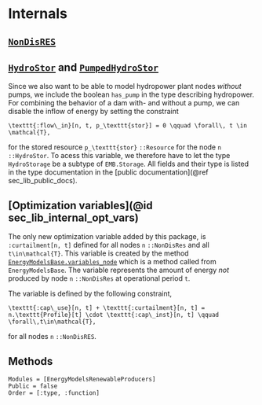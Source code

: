 # Internals

## [`NonDisRES`](@ref)

## [`HydroStor`](@ref) and [`PumpedHydroStor`](@ref)

Since we also want to be able to model hydropower plant nodes *without* pumps, we include the boolean `has_pump` in the type describing hydropower. For combining the behavior of a dam with- and without a pump, we can disable the inflow of energy by setting the constraint

  ``\texttt{:flow\_in}[n, t, p_\texttt{stor}] = 0 \qquad \forall\, t \in \mathcal{T},``

for the stored resource ``p_\texttt{stor}`` `::Resource` for the node ``n`` `::HydroStor`. To acess this variable, we therefore have to let the type `HydroStorage` be a subtype of `EMB.Storage`. All fields and their type is listed in the type documentation in the [public documentation](@ref sec_lib_public_docs).

## [Optimization variables](@id sec_lib_internal_opt_vars)

The only new optimization variable added by this package, is `:curtailment[n, t]` defined for all nodes ``n`` `::NonDisRes` and all ``t\in\mathcal{T}``. This variable is created by the method [`EnergyModelsBase.variables_node`](@ref) which is a method called from `EnergyModelsBase`. The variable represents the amount of energy *not* produced by node ``n`` `::NonDisRes` at operational period ``t``.

The variable is defined by the following constraint,

  ``\texttt{:cap\_use}[n, t] + \texttt{:curtailment}[n, t] = n.\texttt{Profile}[t] \cdot \texttt{:cap\_inst}[n, t] \qquad \forall\,t\in\mathcal{T},``

for all nodes ``n`` `::NonDisRES`.

## Methods

```@autodocs
Modules = [EnergyModelsRenewableProducers]
Public = false
Order = [:type, :function]
```
